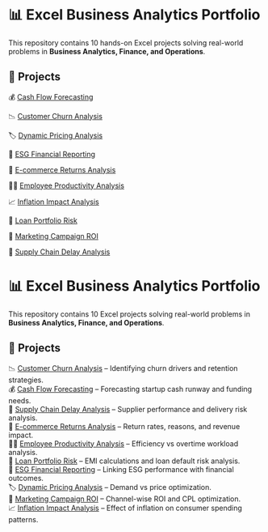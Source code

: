 # 📊 Excel Business Analytics Portfolio

This repository contains 10 hands-on Excel projects solving real-world problems in **Business Analytics, Finance, and Operations**.

## 🔹 Projects

💰 [Cash Flow Forecasting](Cash_Flow_Forecasting/README.md) 

📉 [Customer Churn Analysis](Customer_Churn_Analysis/README.md) 

🏷️ [Dynamic Pricing Analysis](Dynamic_Pricing_Analysis/README.md) 

🌱 [ESG Financial Reporting](ESG_Financial_Reporting/README.md) 

🛒 [E-commerce Returns Analysis](Ecommerce_Returns_Analysis/README.md) 

👩‍💻 [Employee Productivity Analysis](Employee_Productivity_Analysis/README.md) 

📈 [Inflation Impact Analysis](Inflation_Impact_Analysis/README.md) 

🏦 [Loan Portfolio Risk](Loan_Portfolio_Risk/README.md) 

📢 [Marketing Campaign ROI](Marketing_Campaign_ROI/README.md) 

🚚 [Supply Chain Delay Analysis](Supply_Chain_Delay_Analysis/README.md)

# 📊 Excel Business Analytics Portfolio

This repository contains 10 Excel projects solving real-world problems in **Business Analytics, Finance, and Operations**.

## 🔹 Projects

📉 [Customer Churn Analysis](Customer_Churn_Analysis/README.md) – Identifying churn drivers and retention strategies.  
💰 [Cash Flow Forecasting](Cash_Flow_Forecasting/README.md) – Forecasting startup cash runway and funding needs.  
🚚 [Supply Chain Delay Analysis](Supply_Chain_Delay_Analysis/README.md) – Supplier performance and delivery risk analysis.  
🛒 [E-commerce Returns Analysis](Ecommerce_Returns_Analysis/README.md) – Return rates, reasons, and revenue impact.  
👩‍💻 [Employee Productivity Analysis](Employee_Productivity_Analysis/README.md) – Efficiency vs overtime workload analysis.  
🏦 [Loan Portfolio Risk](Loan_Portfolio_Risk/README.md) – EMI calculations and loan default risk analysis.  
🌱 [ESG Financial Reporting](ESG_Financial_Reporting/README.md) – Linking ESG performance with financial outcomes.  
🏷️ [Dynamic Pricing Analysis](Dynamic_Pricing_Analysis/README.md) – Demand vs price optimization.  
📢 [Marketing Campaign ROI](Marketing_Campaign_ROI/README.md) – Channel-wise ROI and CPL optimization.  
📈 [Inflation Impact Analysis](Inflation_Impact_Analysis/README.md) – Effect of inflation on consumer spending patterns.  
